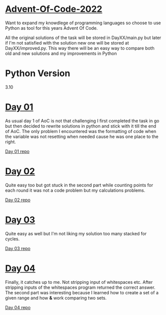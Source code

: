 # [Advent-Of-Code-2022](https://adventofcode.com/2022)

Want to expand my knowdlege of programming languages so choose to use Python as tool for this years Advent Of Code.

All the original solutions of the task will be stored in DayXX/main.py but later if I'm not satisfied with the solution new one will be stored at DayXX/improved.py. This way there will be an easy way to compare both old and new solutions and my improvements in Python

# Python Version

3.10

# [Day 01](https://github.com/MantasSilanskas/Advent-Of-Code-2022/blob/master/Day01/main.py)
As usual day 1 of AoC is not that challenging I first completed the task in go but then decided to rewrite solutions in python and stick with it till the end of AoC. The only problem I encountered was the formatting of code when the variable was not resetting when needed cause he was one place to the right.

[Day 01 repo](https://github.com/MantasSilanskas/Advent-Of-Code-2022/blob/master/Day01)

# [Day 02](https://github.com/MantasSilanskas/Advent-Of-Code-2022/blob/master/Day02/main.py)
Quite easy too but got stuck in the second part while counting points for each round it was not a code problem but my calculations problems.

[Day 02 repo](https://github.com/MantasSilanskas/Advent-Of-Code-2022/blob/master/Day02)

# [Day 03](https://github.com/MantasSilanskas/Advent-Of-Code-2022/blob/master/Day03/main.py)
Quite easy as well but I'm not liking my solution too many stacked for cycles.

[Day 03 repo](https://github.com/MantasSilanskas/Advent-Of-Code-2022/blob/master/Day03)

# [Day 04](https://github.com/MantasSilanskas/Advent-Of-Code-2022/blob/master/Day04/main.py)
Finally, it catches up to me. Not stripping input of whitespaces etc. After stripping inputs of the whitespaces program returned the correct answer. The second part was interesting because I learned how to create a set of a given range and how **&** work comparing two sets. 

[Day 04 repo](https://github.com/MantasSilanskas/Advent-Of-Code-2022/tree/master/Day04)
